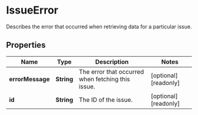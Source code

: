 

# IssueError

Describes the error that occurred when retrieving data for a particular issue.

## Properties

| Name | Type | Description | Notes |
|------------ | ------------- | ------------- | -------------|
|**errorMessage** | **String** | The error that occurred when fetching this issue. |  [optional] [readonly] |
|**id** | **String** | The ID of the issue. |  [optional] [readonly] |



